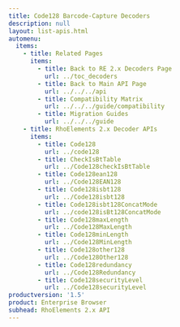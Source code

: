 ```yaml
---
title: Code128 Barcode-Capture Decoders
description: null
layout: list-apis.html
automenu:
  items:
    - title: Related Pages
      items:
        - title: Back to RE 2.x Decoders Page
          url: ../toc_decoders
        - title: Back to Main API Page
          url: ../../../api
        - title: Compatibility Matrix
          url: ../../../guide/compatibility
        - title: Migration Guides
          url: ../../../guide
    - title: RhoElements 2.x Decoder APIs
      items:
        - title: Code128
          url: ../code128
        - title: CheckIsBtTable
          url: ../Code128checkIsBtTable
        - title: Code128ean128
          url: ../Code128EAN128
        - title: Code128isbt128
          url: ../Code128isbt128
        - title: Code128isbt128ConcatMode
          url: ../code128isBt128ConcatMode
        - title: Code128maxLength
          url: ../Code128MaxLength
        - title: Code128minLength
          url: ../Code128MinLength
        - title: Code128other128
          url: ../Code128Other128
        - title: Code128redundancy
          url: ../Code128Redundancy
        - title: Code128securityLevel
          url: ../Code128securityLevel
productversion: '1.5'
product: Enterprise Browser
subhead: RhoElements 2.x API
---
```




